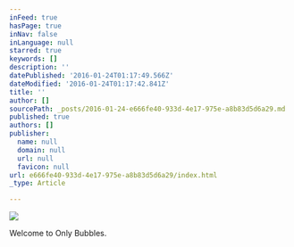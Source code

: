 ```yaml
---
inFeed: true
hasPage: true
inNav: false
inLanguage: null
starred: true
keywords: []
description: ''
datePublished: '2016-01-24T01:17:49.566Z'
dateModified: '2016-01-24T01:17:42.841Z'
title: ''
author: []
sourcePath: _posts/2016-01-24-e666fe40-933d-4e17-975e-a8b83d5d6a29.md
published: true
authors: []
publisher:
  name: null
  domain: null
  url: null
  favicon: null
url: e666fe40-933d-4e17-975e-a8b83d5d6a29/index.html
_type: Article

---
```

![](https://s3-us-west-2.amazonaws.com/the-grid-img/p/46f9ffa4c83ccc3b7613c88904d93ed5c9dc2b5d.jpg)

Welcome to Only Bubbles.